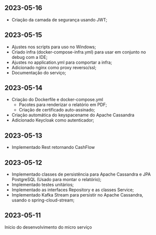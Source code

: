 ## 2023-05-16

* Criação da camada de segurança usando JWT;


## 2023-05-15

* Ajustes nos scripts para uso no Windows;
* Criado infra (docker-compose-infra.yml) para usar em conjunto no debug com a IDE;
* Ajustes no application.yml para comportar a infra;
* Adicionado nginx como proxy reverso/ssl;
* Documentação do serviço;

## 2023-05-14

* Criação do Dockerfile e docker-compose.yml
  * Pacotes para renderizar o relatório em PDF;
  * Criação de certificado auto-assinado;
* Criação automática do keyspacename do Apache Cassandra
* Adicionado Keycloak como autenticador;

## 2023-05-13

* Implementado Rest retornando CashFlow


## 2023-05-12

* Implementado classes de persistência para Apache Cassandra e JPA PostgreSQL (Usado para montar o relatório);
* Implementado testes unitários;
* Implementado as interfaces Repository e as classes Service;
* Implementado Kafka Stream para persistir no Apache Cassandra, usando o spring-cloud-stream;

## 2023-05-11

Início do desenvolvimento do micro serviço

